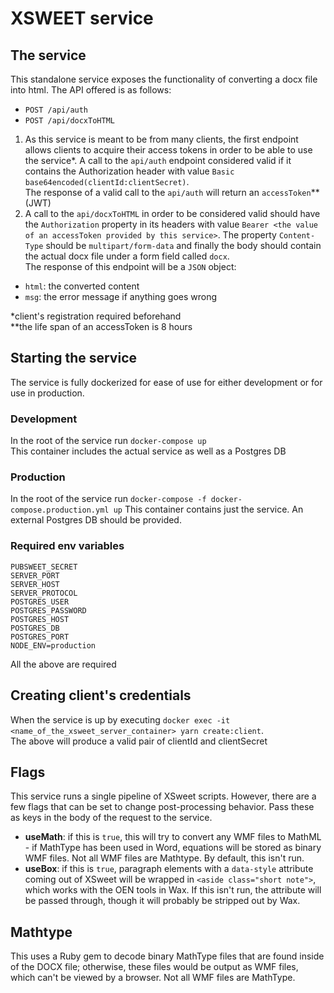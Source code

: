 # XSWEET service

## The service

This standalone service exposes the functionality of converting a docx file into html. The API offered is as follows:

- `POST /api/auth`
- `POST /api/docxToHTML`

1. As this service is meant to be from many clients, the first endpoint allows clients to acquire their access tokens in order to be able to use the service\*. A call to the `api/auth` endpoint considered valid if it contains the Authorization header with value `Basic base64encoded(clientId:clientSecret)`.  
   The response of a valid call to the `api/auth` will return an `accessToken`\*\* (JWT)
2. A call to the `api/docxToHTML` in order to be considered valid should have the `Authorization` property in its headers with value `Bearer <the value of an accessToken provided by this service>`. The property `Content-Type` should be `multipart/form-data` and finally the body should contain the actual docx file under a form field called `docx`.  
   The response of this endpoint will be a `JSON` object:

- `html`: the converted content
- `msg`: the error message if anything goes wrong

\*client's registration required beforehand  
\*\*the life span of an accessToken is 8 hours

## Starting the service

The service is fully dockerized for ease of use for either development or for use in production.

### Development

In the root of the service run `docker-compose up`  
This container includes the actual service as well as a Postgres DB

### Production

In the root of the service run `docker-compose -f docker-compose.production.yml up`
This container contains just the service. An external Postgres DB should be provided.

### Required env variables

```
PUBSWEET_SECRET
SERVER_PORT
SERVER_HOST
SERVER_PROTOCOL
POSTGRES_USER
POSTGRES_PASSWORD
POSTGRES_HOST
POSTGRES_DB
POSTGRES_PORT
NODE_ENV=production
```

All the above are required

## Creating client's credentials

When the service is up by executing `docker exec -it <name_of_the_xsweet_server_container> yarn create:client`.  
The above will produce a valid pair of clientId and clientSecret

## Flags

This service runs a single pipeline of XSweet scripts. However, there are a few flags that can be set to change post-processing behavior. Pass these as keys in the body of the request to the service.

 - **useMath**: if this is `true`, this will try to convert any WMF files to MathML - if MathType has been used in Word, equations will be stored as binary WMF files. Not all WMF files are Mathtype. By default, this isn't run.
 - **useBox**: if this is `true`, paragraph elements with a `data-style` attribute coming out of XSweet will be wrapped in `<aside class="short note">`, which works with the OEN tools in Wax. If this isn't run, the attribute will be passed through, though it will probably be stripped out by Wax.

## Mathtype

This uses a Ruby gem to decode binary MathType files that are found inside of the DOCX file; otherwise, these files would be output as WMF files, which can't be viewed by a browser. Not all WMF files are MathType.